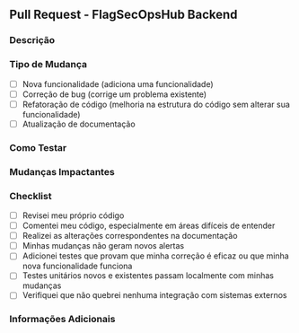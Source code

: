 ## Pull Request - FlagSecOpsHub Backend

### Descrição

<!-- Descreva brevemente as mudanças implementadas neste PR. -->

### Tipo de Mudança

<!-- Marque o que se aplica: -->

- [ ] Nova funcionalidade (adiciona uma funcionalidade)
- [ ] Correção de bug (corrige um problema existente)
- [ ] Refatoração de código (melhoria na estrutura do código sem alterar sua funcionalidade)
- [ ] Atualização de documentação

### Como Testar

<!-- Descreva os procedimentos para testar as mudanças realizadas. -->

### Mudanças Impactantes

<!-- Liste mudanças que impactam outras partes do projeto. -->

### Checklist

- [ ] Revisei meu próprio código
- [ ] Comentei meu código, especialmente em áreas difíceis de entender
- [ ] Realizei as alterações correspondentes na documentação
- [ ] Minhas mudanças não geram novos alertas
- [ ] Adicionei testes que provam que minha correção é eficaz ou que minha nova funcionalidade funciona
- [ ] Testes unitários novos e existentes passam localmente com minhas mudanças
- [ ] Verifiquei que não quebrei nenhuma integração com sistemas externos

### Informações Adicionais

<!-- Adicione qualquer outra informação relevante. -->
